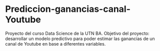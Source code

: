 # Prediccion-ganancias-canal-Youtube
Proyecto del curso Data Science de la UTN BA. Objetivo del proyecto: desarrollar un modelo predictivo para poder estimar las ganancias de un canal de Youtube en base a diferentes variables.
